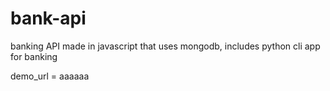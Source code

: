 # bank-api
 banking API made in javascript that uses mongodb, includes python cli app for banking
 
 demo_url = aaaaaa
